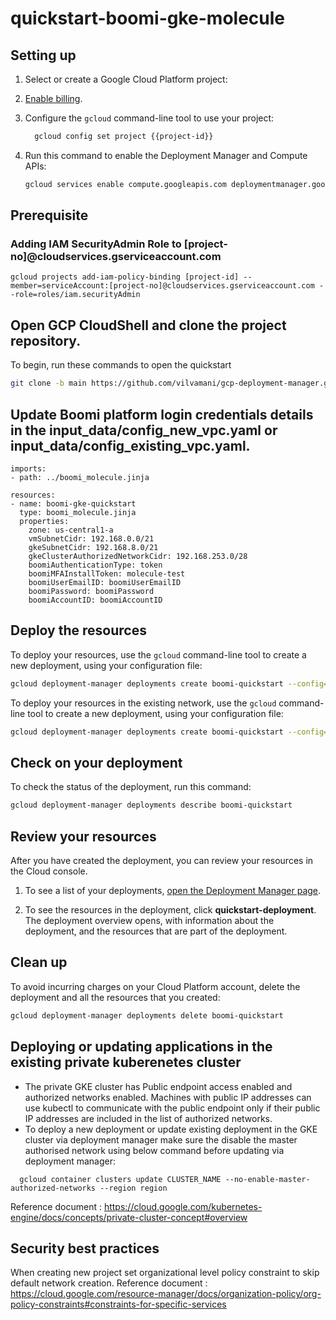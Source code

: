 # quickstart-boomi-gke-molecule

## Setting up

1. Select or create a Google Cloud Platform project:

   <walkthrough-project-setup></walkthrough-project-setup>

1. [Enable billing](https://support.google.com/cloud/answer/6293499#enable-billing).

1. Configure the `gcloud` command-line tool to use your project:

   ```sh
     gcloud config set project {{project-id}}
   ```

1. Run this command to enable the Deployment Manager and Compute APIs:

   ```sh
   gcloud services enable compute.googleapis.com deploymentmanager.googleapis.com
   ```

## Prerequisite

### Adding IAM SecurityAdmin Role to [project-no]@cloudservices.gserviceaccount.com

```
gcloud projects add-iam-policy-binding [project-id] --member=serviceAccount:[project-no]@cloudservices.gserviceaccount.com --role=roles/iam.securityAdmin
```

## Open GCP CloudShell and clone the project repository.

To begin, run these commands to open the quickstart

```sh
git clone -b main https://github.com/vilvamani/gcp-deployment-manager.git  boomi_quickstart && cd boomi_quickstart
```

## Update Boomi platform login credentials details in the input_data/config_new_vpc.yaml or input_data/config_existing_vpc.yaml.

```
imports:
- path: ../boomi_molecule.jinja

resources:
- name: boomi-gke-quickstart
  type: boomi_molecule.jinja
  properties:
    zone: us-central1-a
    vmSubnetCidr: 192.168.0.0/21
    gkeSubnetCidr: 192.168.8.0/21
    gkeClusterAuthorizedNetworkCidr: 192.168.253.0/28
    boomiAuthenticationType: token
    boomiMFAInstallToken: molecule-test
    boomiUserEmailID: boomiUserEmailID
    boomiPassword: boomiPassword
    boomiAccountID: boomiAccountID

```

## Deploy the resources

To deploy your resources, use the `gcloud` command-line tool to create a new
deployment, using your configuration file:

```sh
gcloud deployment-manager deployments create boomi-quickstart --config=input_data/config_new_vpc.yaml --labels environment=dev,owner=boomi_molecule
```

To deploy your resources in the existing network, use the `gcloud` command-line tool to create a new
deployment, using your configuration file:

```sh
gcloud deployment-manager deployments create boomi-quickstart --config=input_data/config_existing_vpc.yaml --labels environment=dev,owner=boomi_molecule
```

## Check on your deployment

To check the status of the deployment, run this command:

```sh
gcloud deployment-manager deployments describe boomi-quickstart
```

## Review your resources

After you have created the deployment, you can review your resources in the
Cloud console.

1. To see a list of your deployments,
   [open the Deployment Manager page](https://console.cloud.google.com/dm/deployments).

1. To see the resources in the deployment, click **quickstart-deployment**. The
   deployment overview opens, with information about the deployment, and the
   resources that are part of the deployment.

## Clean up

To avoid incurring charges on your Cloud Platform account, delete the deployment and
all the resources that you created:

```sh
gcloud deployment-manager deployments delete boomi-quickstart
```

## Deploying or updating applications in the existing private kuberenetes cluster

- The private GKE cluster has Public endpoint access enabled and authorized networks enabled. Machines with public IP addresses can use kubectl to communicate with the public endpoint only if their public IP addresses are included in the list of authorized networks.
- To deploy a new deployment or update existing deployment in the GKE cluster via deployment manager make sure the disable the master authorised network using below command before updating via deployment manager:

```
  gcloud container clusters update CLUSTER_NAME --no-enable-master-authorized-networks --region region
```

Reference document : https://cloud.google.com/kubernetes-engine/docs/concepts/private-cluster-concept#overview

## Security best practices

When creating new project set organizational level policy constraint to skip default network creation.
Reference document : https://cloud.google.com/resource-manager/docs/organization-policy/org-policy-constraints#constraints-for-specific-services
